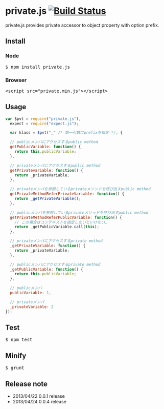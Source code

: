 private.js [![Build Status](https://secure.travis-ci.org/hotchemi/private.js.png)](http://travis-ci.org/hotchemi/private.js)
==========
private.js provides private accessor to object property with option prefix.

## Install
### Node
<pre>
$ npm install private.js
</pre>

### Browser
<pre>
&lt;script src=&quot;private.min.js&quot;&gt;&lt;/script&gt;
</pre>

## Usage
```javascript
var $pvt = require("private.js"),
  expect = require("expect.js");

  var klass = $pvt("_" /* 第一引数にprefixを指定 */, {

  // publicメンバにアクセスするpublic method
  getPublicVariable: function() {
    return this.publicVariable;
  },

  // privateメンバにアクセスするpublic method
  getPrivatevariable: function() {
    return _privateVariable;
  },

  // privateメンバを参照しているprivateメソッドを呼び出すpublic method
  getPrivateMethodReferPrivateVariable: function() {
    return _getPrivateVariable();
  },

  // publicメンバを参照しているprivateメソッドを呼び出すpublic method
  getPrivateMethodReferPublicVariable: function() {
    // この場合はコンテキストを指定しないといけない…
    return _getPublicVariable.call(this);
  },

  // privateメンバにアクセスするprivate method
  _getPrivateVariable: function() {
    return _privateVariable;
  },

  // publicメンバにアクセスするprivate method
  _getPublicVariable: function() {
    return this.publicVariable;
  },

  // publicメンバ
  publicVariable: 1,

  // privateメンバ
  _privateVariable: 2
});
```
## Test
<pre>
$ npm test
</pre>

## Minify
<pre>
$ grunt
</pre>

## Release note
* 2013/04/22 0.0.1 release
* 2013/04/24 0.0.4 release